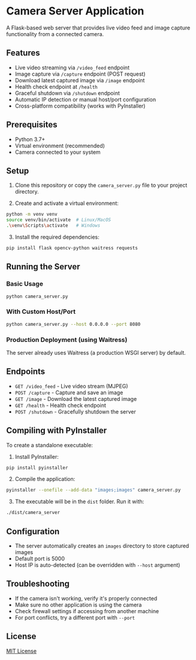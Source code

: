 # Camera Server Application

A Flask-based web server that provides live video feed and image capture functionality from a connected camera.

## Features

- Live video streaming via `/video_feed` endpoint
- Image capture via `/capture` endpoint (POST request)
- Download latest captured image via `/image` endpoint
- Health check endpoint at `/health`
- Graceful shutdown via `/shutdown` endpoint
- Automatic IP detection or manual host/port configuration
- Cross-platform compatibility (works with PyInstaller)

## Prerequisites

- Python 3.7+
- Virtual environment (recommended)
- Camera connected to your system

## Setup

1. Clone this repository or copy the `camera_server.py` file to your project directory.

2. Create and activate a virtual environment:

```bash
python -m venv venv
source venv/bin/activate  # Linux/MacOS
.\venv\Scripts\activate   # Windows
```

3. Install the required dependencies:

```bash
pip install flask opencv-python waitress requests
```

## Running the Server

### Basic Usage
```bash
python camera_server.py
```

### With Custom Host/Port
```bash
python camera_server.py --host 0.0.0.0 --port 8080
```

### Production Deployment (using Waitress)
The server already uses Waitress (a production WSGI server) by default.

## Endpoints

- `GET /video_feed` - Live video stream (MJPEG)
- `POST /capture` - Capture and save an image
- `GET /image` - Download the latest captured image
- `GET /health` - Health check endpoint
- `POST /shutdown` - Gracefully shutdown the server

## Compiling with PyInstaller

To create a standalone executable:

1. Install PyInstaller:
```bash
pip install pyinstaller
```

2. Compile the application:
```bash
pyinstaller --onefile --add-data "images;images" camera_server.py
```

3. The executable will be in the `dist` folder. Run it with:
```bash
./dist/camera_server
```

## Configuration

- The server automatically creates an `images` directory to store captured images
- Default port is 5000
- Host IP is auto-detected (can be overridden with `--host` argument)

## Troubleshooting

- If the camera isn't working, verify it's properly connected
- Make sure no other application is using the camera
- Check firewall settings if accessing from another machine
- For port conflicts, try a different port with `--port`

## License

[MIT License](LICENSE)
